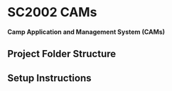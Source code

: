 # SC2002 CAMs
**Camp Application and Management System (CAMs)**

## Project Folder Structure

## Setup Instructions
